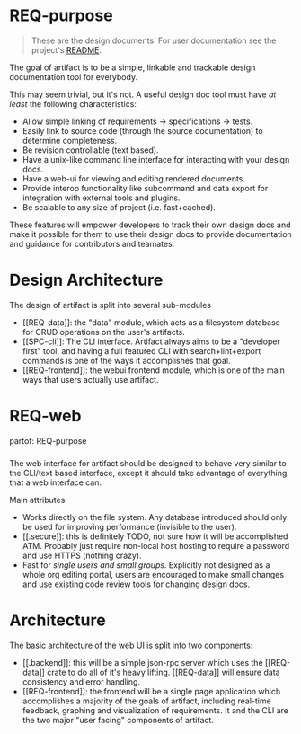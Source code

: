 # REQ-purpose
> These are the design documents. For user documentation
see the project's [README][artifact].

The goal of artifact is to be a simple, linkable and trackable design
documentation tool for everybody.

This may seem trivial, but it's not. A useful design doc tool must have *at least*
the following characteristics:
- Allow simple linking of requirements -> specifications -> tests.
- Easily link to source code (through the source documentation) to determine
  completeness.
- Be revision controllable (text based).
- Have a unix-like command line interface for interacting with your design docs.
- Have a web-ui for viewing and editing rendered documents.
- Provide interop functionality like subcommand and data export for integration
  with external tools and plugins.
- Be scalable to any size of project (i.e. fast+cached).

These features will empower developers to track their own design docs and make
it possible for them to use their design docs to provide documentation and
guidance for contributors and teamates.

[artifact]: https://github.com/vitiral/artifact

# Design Architecture
The design of artifact is split into several sub-modules

- [[REQ-data]]: the "data" module, which acts as a filesystem database for CRUD
  operations on the user's artifacts.
- [[SPC-cli]]: The CLI interface. Artifact always aims to be a "developer first" tool, and
  having a full featured CLI with search+lint+export commands is one of the ways it
  accomplishes that goal.
- [[REQ-frontend]]: the webui frontend module, which is one of the main ways that
  users actually use artifact.


# REQ-web
partof: REQ-purpose
###
The web interface for artifact should be designed to behave very similar to the 
CLI/text based interface, except it should take advantage of everything that a web
interface can.

Main attributes:
- Works directly on the file system. Any database introduced should only be used for improving performance (invisible to the user).
- [[.secure]]: this is definitely TODO, not sure how it will be accomplished ATM. Probably just require non-local host hosting to require a password and use HTTPS (nothing crazy).
- Fast for _single users and small groups_. Explicitly not designed as a whole org editing portal, users are encouraged to make small changes and use existing code review tools for changing design docs.

# Architecture
The basic architecture of the web UI is split into two components:
- [[.backend]]: this will be a simple json-rpc server which uses the [[REQ-data]] crate
  to do all of it's heavy lifting. [[REQ-data]] will ensure data consistency and error
  handling.
- [[REQ-frontend]]: the frontend will be a single page application which accomplishes
  a majority of the goals of artifact, including real-time feedback, graphing and
  visualization of requirements. It and the CLI are the two major "user facing" components of artifact.
